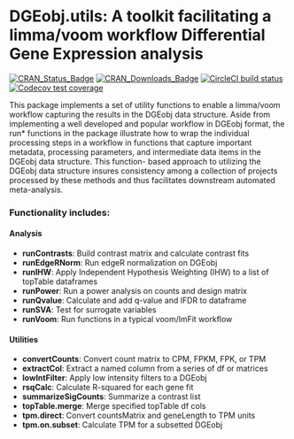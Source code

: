 # DGEobj.utils: A toolkit facilitating a limma/voom workflow Differential Gene Expression analysis

<!-- badges: start -->
[![CRAN_Status_Badge](https://www.r-pkg.org/badges/version/DGEobj.utils?color=9bc2cf)](https://cran.r-project.org/package=DGEobj.utils)
[![CRAN_Downloads_Badge](https://cranlogs.r-pkg.org/badges/grand-total/DGEobj.utils?color=9bc2cf)](https://cran.r-project.org/package=DGEobj.utils)
[![CircleCI build status](https://circleci.com/gh/cb4ds/DGEobj.utils.svg?style=svg)](https://app.circleci.com/pipelines/github/cb4ds/DGEobj.utils)
[![Codecov test coverage](https://codecov.io/gh/cb4ds/DGEobj.utils/branch/master/graph/badge.svg)](https://app.codecov.io/gh/cb4ds/DGEobj.utils?branch=master)
<!-- badges: end -->

This package implements a set of utility functions to enable a limma/voom workflow capturing
the results in the DGEobj data structure. Aside from implementing a well developed and popular
workflow in DGEobj format, the run* functions in the package illustrate how to wrap the
individual processing steps in a workflow in functions that capture important metadata,
processing parameters, and intermediate data items in the DGEobj data structure. This function-
based approach to utilizing the DGEobj data structure insures consistency among a collection of
projects processed by these methods and thus facilitates downstream automated meta-analysis.

### Functionality includes: 

#### Analysis

* **runContrasts**: Build contrast matrix and calculate contrast fits
* **runEdgeRNorm**: Run edgeR normalization on DGEobj
* **runIHW**: Apply Independent Hypothesis Weighting (IHW) to a list of topTable dataframes
* **runPower**: Run a power analysis on counts and design matrix
* **runQvalue**: Calculate and add q-value and lFDR to dataframe
* **runSVA**: Test for surrogate variables
* **runVoom**: Run functions in a typical voom/lmFit workflow

#### Utilities

* **convertCounts**: Convert count matrix to CPM, FPKM, FPK, or TPM
* **extractCol**: Extract a named column from a series of df or matrices
* **lowIntFilter**: Apply low intensity filters to a DGEobj
* **rsqCalc**: Calculate R-squared for each gene fit
* **summarizeSigCounts**: Summarize a contrast list
* **topTable.merge**: Merge specified topTable df cols
* **tpm.direct**: Convert countsMatrix and geneLength to TPM units
* **tpm.on.subset**: Calculate TPM for a subsetted DGEobj
